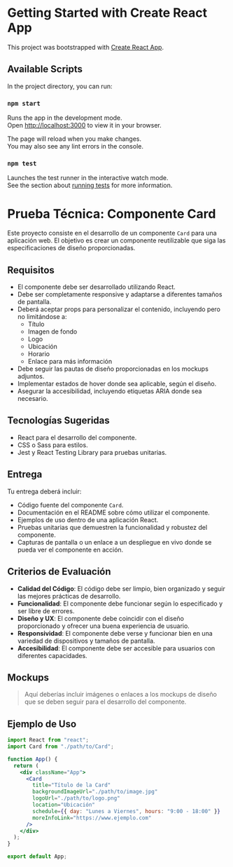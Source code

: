 # Getting Started with Create React App

This project was bootstrapped with [Create React App](https://github.com/facebook/create-react-app).

## Available Scripts

In the project directory, you can run:

### `npm start`

Runs the app in the development mode.\
Open [http://localhost:3000](http://localhost:3000) to view it in your browser.

The page will reload when you make changes.\
You may also see any lint errors in the console.

### `npm test`

Launches the test runner in the interactive watch mode.\
See the section about [running tests](https://facebook.github.io/create-react-app/docs/running-tests) for more information.

# Prueba Técnica: Componente Card

Este proyecto consiste en el desarrollo de un componente `Card` para una aplicación web. El objetivo es crear un componente reutilizable que siga las especificaciones de diseño proporcionadas.

## Requisitos

- El componente debe ser desarrollado utilizando React.
- Debe ser completamente responsive y adaptarse a diferentes tamaños de pantalla.
- Deberá aceptar props para personalizar el contenido, incluyendo pero no limitándose a:
  - Título
  - Imagen de fondo
  - Logo
  - Ubicación
  - Horario
  - Enlace para más información
- Debe seguir las pautas de diseño proporcionadas en los mockups adjuntos.
- Implementar estados de hover donde sea aplicable, según el diseño.
- Asegurar la accesibilidad, incluyendo etiquetas ARIA donde sea necesario.

## Tecnologías Sugeridas

- React para el desarrollo del componente.
- CSS o Sass para estilos.
- Jest y React Testing Library para pruebas unitarias.

## Entrega

Tu entrega deberá incluir:

- Código fuente del componente `Card`.
- Documentación en el README sobre cómo utilizar el componente.
- Ejemplos de uso dentro de una aplicación React.
- Pruebas unitarias que demuestren la funcionalidad y robustez del componente.
- Capturas de pantalla o un enlace a un despliegue en vivo donde se pueda ver el componente en acción.

## Criterios de Evaluación

- **Calidad del Código**: El código debe ser limpio, bien organizado y seguir las mejores prácticas de desarrollo.
- **Funcionalidad**: El componente debe funcionar según lo especificado y ser libre de errores.
- **Diseño y UX**: El componente debe coincidir con el diseño proporcionado y ofrecer una buena experiencia de usuario.
- **Responsividad**: El componente debe verse y funcionar bien en una variedad de dispositivos y tamaños de pantalla.
- **Accesibilidad**: El componente debe ser accesible para usuarios con diferentes capacidades.

## Mockups

> Aquí deberías incluir imágenes o enlaces a los mockups de diseño que se deben seguir para el desarrollo del componente.

## Ejemplo de Uso

```jsx
import React from "react";
import Card from "./path/to/Card";

function App() {
  return (
    <div className="App">
      <Card
        title="Título de la Card"
        backgroundImageUrl="./path/to/image.jpg"
        logoUrl="./path/to/logo.png"
        location="Ubicación"
        schedule={{ day: "Lunes a Viernes", hours: "9:00 - 18:00" }}
        moreInfoLink="https://www.ejemplo.com"
      />
    </div>
  );
}

export default App;
```

